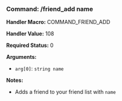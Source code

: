 ### Command: /friend_add name

**Handler Macro:** COMMAND_FRIEND_ADD

**Handler Value:** 108

**Required Status:** 0

**Arguments:**
- `arg[0]`: `string name`

**Notes:**
- Adds a friend to your friend list with `name`